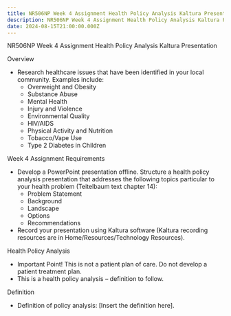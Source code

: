 ```yaml
---
title: NR506NP Week 4 Assignment Health Policy Analysis Kaltura Presentation
description: NR506NP Week 4 Assignment Health Policy Analysis Kaltura Presentation
date: 2024-08-15T21:00:00.000Z
---
```


NR506NP Week 4 Assignment Health Policy Analysis Kaltura Presentation

Overview

* Research healthcare issues that have been identified in your local community. Examples include:
  * Overweight and Obesity
  * Substance Abuse
  * Mental Health
  * Injury and Violence
  * Environmental Quality
  * HIV/AIDS
  * Physical Activity and Nutrition
  * Tobacco/Vape Use
  * Type 2 Diabetes in Children

Week 4 Assignment Requirements

* Develop a PowerPoint presentation offline. Structure a health policy analysis presentation that addresses the following topics particular to your health problem (Teitelbaum text chapter 14):
  * Problem Statement
  * Background
  * Landscape
  * Options
  * Recommendations
* Record your presentation using Kaltura software (Kaltura recording resources are in Home/Resources/Technology Resources).

Health Policy Analysis

* Important Point! This is not a patient plan of care. Do not develop a patient treatment plan.
* This is a health policy analysis – definition to follow.

Definition

* Definition of policy analysis: \[Insert the definition here].
